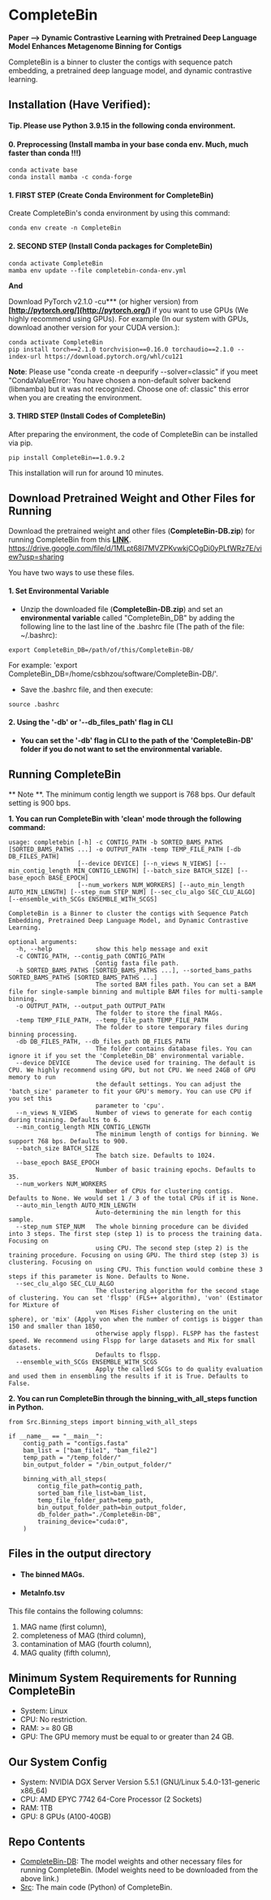 # CompleteBin
**Paper --> Dynamic Contrastive Learning with Pretrained Deep Language Model Enhances Metagenome Binning for Contigs**

CompleteBin is a binner to cluster the contigs with sequence patch embedding, a pretrained deep language model, and dynamic contrastive learning.

## Installation (Have Verified):
#### Tip. Please use Python 3.9.15 in the following conda environment.
#### 0. Preprocessing (Install mamba in your base conda env. Much, much faster than conda !!!)
```
conda activate base
conda install mamba -c conda-forge
```

#### 1. FIRST STEP (Create Conda Environment for CompleteBin)
Create CompleteBin's conda environment by using this command:
```
conda env create -n CompleteBin
```
#### 2. SECOND STEP (Install Conda packages for CompleteBin)
```
conda activate CompleteBin
mamba env update --file completebin-conda-env.yml
```

**And**

Download PyTorch v2.1.0 -cu*** (or higher version) from **[http://pytorch.org/](http://pytorch.org/)** if you want to use GPUs (We highly recommend using GPUs). For example (In our system with GPUs, download another version for your CUDA version.):
```
conda activate CompleteBin
pip install torch==2.1.0 torchvision==0.16.0 torchaudio==2.1.0 --index-url https://download.pytorch.org/whl/cu121
```

**Note**: Please use "conda create -n deepurify --solver=classic" if you meet "CondaValueError: You have chosen a non-default solver backend (libmamba) but it was not recognized. Choose one of: classic" this error when you are creating the environment.

#### 3. THIRD STEP (Install Codes of CompleteBin)
After preparing the environment, the code of CompleteBin can be installed via pip. 
```
pip install CompleteBin==1.0.9.2
```
This installation will run for around 10 minutes.

## Download Pretrained Weight and Other Files for Running
Download the pretrained weight and other files (**CompleteBin-DB.zip**) for running CompleteBin from this **[LINK](https://drive.google.com/file/d/1MLpt68I7MVZPKvwkjCOgDi0yPLfWRz7E/view?usp=sharing)**.
https://drive.google.com/file/d/1MLpt68I7MVZPKvwkjCOgDi0yPLfWRz7E/view?usp=sharing

You have two ways to use these files.


#### 1. Set Environmental Variable
- Unzip the downloaded file (**CompleteBin-DB.zip**) and set an **environmental variable** called "CompleteBin_DB" by adding the following line to the last line of the .bashrc file (The path of the file: ~/.bashrc):
```
export CompleteBin_DB=/path/of/this/CompleteBin-DB/
```
For example: 'export CompleteBin_DB=/home/csbhzou/software/CompleteBin-DB/'.

- Save the .bashrc file, and then execute:
```
source .bashrc
```

#### 2. Using the '-db' or '--db_files_path' flag in CLI

- **You can set the '-db' flag in CLI to the path of the 'CompleteBin-DB' folder if you do not want to set the environmental variable.**


## Running CompleteBin

** Note **. The minimum contig length we support is 768 bps. Our default setting is 900 bps.

**1.  You can run CompleteBin with 'clean' mode through the following command:**


```
usage: completebin [-h] -c CONTIG_PATH -b SORTED_BAMS_PATHS [SORTED_BAMS_PATHS ...] -o OUTPUT_PATH -temp TEMP_FILE_PATH [-db DB_FILES_PATH]
                   [--device DEVICE] [--n_views N_VIEWS] [--min_contig_length MIN_CONTIG_LENGTH] [--batch_size BATCH_SIZE] [--base_epoch BASE_EPOCH]
                   [--num_workers NUM_WORKERS] [--auto_min_length AUTO_MIN_LENGTH] [--step_num STEP_NUM] [--sec_clu_algo SEC_CLU_ALGO] [--ensemble_with_SCGs ENSEMBLE_WITH_SCGS]

CompleteBin is a Binner to cluster the contigs with Sequence Patch Embedding, Pretrained Deep Language Model, and Dynamic Contrastive Learning.

optional arguments:
  -h, --help            show this help message and exit
  -c CONTIG_PATH, --contig_path CONTIG_PATH
                        Contig fasta file path.
  -b SORTED_BAMS_PATHS [SORTED_BAMS_PATHS ...], --sorted_bams_paths SORTED_BAMS_PATHS [SORTED_BAMS_PATHS ...]
                        The sorted BAM files path. You can set a BAM file for single-sample binning and multiple BAM files for multi-sample binning.
  -o OUTPUT_PATH, --output_path OUTPUT_PATH
                        The folder to store the final MAGs.
  -temp TEMP_FILE_PATH, --temp_file_path TEMP_FILE_PATH
                        The folder to store temporary files during binning processing.
  -db DB_FILES_PATH, --db_files_path DB_FILES_PATH
                        The folder contains database files. You can ignore it if you set the 'CompleteBin_DB' environmental variable.
  --device DEVICE       The device used for training. The default is CPU. We highly recommend using GPU, but not CPU. We need 24GB of GPU memory to run
                        the default settings. You can adjust the 'batch_size' parameter to fit your GPU's memory. You can use CPU if you set this
                        parameter to 'cpu'.
  --n_views N_VIEWS     Number of views to generate for each contig during training. Defaults to 6.
  --min_contig_length MIN_CONTIG_LENGTH
                        The minimum length of contigs for binning. We support 768 bps. Defaults to 900.
  --batch_size BATCH_SIZE
                        The batch size. Defaults to 1024.
  --base_epoch BASE_EPOCH
                        Number of basic training epochs. Defaults to 35.
  --num_workers NUM_WORKERS
                        Number of CPUs for clustering contigs. Defaults to None. We would set 1 / 3 of the total CPUs if it is None.
  --auto_min_length AUTO_MIN_LENGTH
                        Auto-determining the min length for this sample.
  --step_num STEP_NUM   The whole binning procedure can be divided into 3 steps. The first step (step 1) is to process the training data. Focusing on
                        using CPU. The second step (step 2) is the  training procedure. Focusing on using GPU. The third step (step 3) is clustering. Focusing on
                        using CPU. This function would combine these 3 steps if this parameter is None. Defaults to None.
  --sec_clu_algo SEC_CLU_ALGO
                        The clustering algorithm for the second stage of clustering. You can set 'flspp' (FLS++ algorithm), 'von' (Estimator for Mixture of
                        von Mises Fisher clustering on the unit sphere), or 'mix' (Apply von when the number of contigs is bigger than 150 and smaller than 1850,
                        otherwise apply flspp). FLSPP has the fastest speed. We recommend using Flspp for large datasets and Mix for small datasets.
                        Defaults to flspp.
  --ensemble_with_SCGs ENSEMBLE_WITH_SCGS
                        Apply the called SCGs to do quality evaluation and used them in ensembling the results if it is True. Defaults to False.
```


**2.  You can run CompleteBin through the **binning_with_all_steps** function in Python.**

```
from Src.Binning_steps import binning_with_all_steps

if __name__ == "__main__":
    contig_path = "contigs.fasta"
    bam_list = ["bam_file1", "bam_file2"]
    temp_path = "/temp_folder/"
    bin_output_folder = "/bin_output_folder/"

    binning_with_all_steps(
        contig_file_path=contig_path,
        sorted_bam_file_list=bam_list,
        temp_file_folder_path=temp_path,
        bin_output_folder_path=bin_output_folder,
        db_folder_path="./CompleteBin-DB",
        training_device="cuda:0",
    )
```

## Files in the output directory
- #### The binned MAGs.

- #### MetaInfo.tsv
This file contains the following columns: 

1. MAG name (first column), 
2. completeness of MAG (third column), 
3. contamination of MAG (fourth column), 
4. MAG quality (fifth column),

## Minimum System Requirements for Running CompleteBin
- System: Linux
- CPU: No restriction.
- RAM: >= 80 GB
- GPU: The GPU memory must be equal to or greater than 24 GB.

## Our System Config
- System: NVIDIA DGX Server Version 5.5.1 (GNU/Linux 5.4.0-131-generic x86_64)
- CPU: AMD EPYC 7742 64-Core Processor (2 Sockets)
- RAM: 1TB
- GPU: 8 GPUs (A100-40GB)

## Repo Contents
- [CompleteBin-DB](./CompleteBin-DB): The model weights and other necessary files for running CompleteBin. (Model weights need to be downloaded from the above link.)
- [Src](./CompleteBin): The main code (Python) of CompleteBin.






